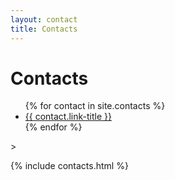 ```yaml
---
layout: contact
title: Contacts
---
```


<h1>Contacts</h1>

<ul>
   {% for contact in site.contacts %}
      <li>
            <a href="{{ contact.link }}" target="_blank" title="{{ contact.link-title }}">
            {{ contact.link-title }}
        </a>
      </li>
   {% endfor %}
</ul>>

  {% include contacts.html %}